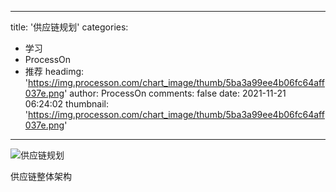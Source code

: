 
---
title: '供应链规划'
categories: 
 - 学习
 - ProcessOn
 - 推荐
headimg: 'https://img.processon.com/chart_image/thumb/5ba3a99ee4b06fc64aff037e.png'
author: ProcessOn
comments: false
date: 2021-11-21 06:24:02
thumbnail: 'https://img.processon.com/chart_image/thumb/5ba3a99ee4b06fc64aff037e.png'
---

<div>   
<img class="thumb" alt="供应链规划" src="https://img.processon.com/chart_image/thumb/5ba3a99ee4b06fc64aff037e.png" referrerpolicy="no-referrer">
<p>供应链整体架构</p>  
</div>
            